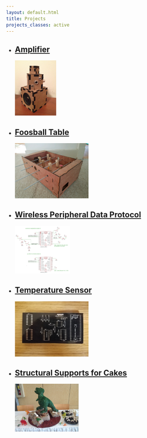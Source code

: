 ```yaml
---
layout: default.html
title: Projects
projects_classes: active
---
```


<!--This is information about projects.-->

<ul class="project-list">
    <li>
        <a href="/projects/amplifier/">
            <h2>Amplifier</h2>
            <img src="/assets/images/projects/amplifier/amplifier_picture.JPG" height="150" alt="final amplifier" thumbnail="height=150">
            <p>
                <!--The description of the project goes here.-->
            </p>
        </a>
    </li>
	<li>
        <a href="/projects/foosball/">
            <h2>Foosball Table</h2>
			<img src="/assets/images/projects/foosball/foosball_isometric.jpeg" height="150" alt="alt text" thumbnail="height=150">
            <p>
                <!--The description of the project goes here.-->
            </p>
        </a>
    </li>
	<li>
        <a href="/projects/wireless_peripherals/">
            <h2>Wireless Peripheral Data Protocol</h2>
            <img src="/assets/images/projects/wireless_peripherals/wireless-peripherals_schematic.PNG" height="130" alt="alt text" thumbnail="height=130">
            <p>
                <!--The description of the project goes here.-->
            </p>
        </a>
    </li>
	<li>
        <a href="/projects/temp_sensor/">
            <h2>Temperature Sensor</h2>
			<img src="/assets/images/projects/temp_sensor/temp-sensor_board.jpg" height="150" alt="alt text" thumbnail="height=150">
            <p>
                <!--The description of the project goes here.-->
            </p>
        </a>
    </li>
	<li>
        <a href="/projects/cakes/">
            <h2>Structural Supports for Cakes</h2>
			<img src="/assets/images/projects/cakes/dinosaur_cake.JPG" height="130" alt="alt text" thumbnail="height=130">
            <p>
                <!--The description of the project goes here.-->
            </p>
        </a>
    </li>
</ul>
